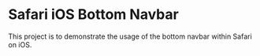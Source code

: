 # Safari iOS Bottom Navbar

This project is to demonstrate the usage of the bottom navbar within Safari on iOS.
